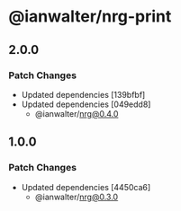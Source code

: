 # @ianwalter/nrg-print

## 2.0.0

### Patch Changes

- Updated dependencies [139bfbf]
- Updated dependencies [049edd8]
  - @ianwalter/nrg@0.4.0

## 1.0.0

### Patch Changes

- Updated dependencies [4450ca6]
  - @ianwalter/nrg@0.3.0
